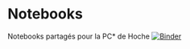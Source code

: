 # Notebooks
Notebooks partagés pour la PC* de Hoche
[![Binder](https://mybinder.org/badge_logo.svg)](https://mybinder.org/v2/gh/PCstarHoche/Notebooks/HEAD)
